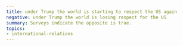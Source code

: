 ```yaml
---
title: under Trump the world is starting to respect the US again
negative: under Trump the world is losing respect for the US
summary: Surveys indicate the opposite is true.
topics:
- international-relations
---
```

